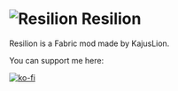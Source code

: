 # ![Resilion](.github/assets/icon.jpg) Resilion
Resilion is a Fabric mod made by KajusLion.

You can support me here:

[![ko-fi](https://ko-fi.com/img/githubbutton_sm.svg)](https://ko-fi.com/U7U4KV4YZ)
